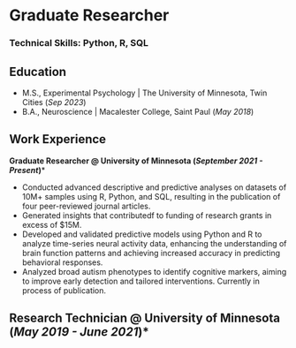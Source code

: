# Graduate Researcher

### Technical Skills: Python, R, SQL

## Education
- M.S., Experimental Psychology | The University of Minnesota, Twin Cities (_Sep 2023_)
- B.A., Neuroscience | Macalester College, Saint Paul (_May 2018_)

## Work Experience
**Graduate Researcher @ University of Minnesota (_September 2021 - Present_)***
- Conducted advanced descriptive and predictive analyses on datasets of 10M+ samples using R, Python, and SQL, resulting in the publication of four peer-reviewed journal articles.
- Generated insights that contributedf to funding of research grants in excess of $15M.
- Developed and validated predictive models using Python and R to analyze time-series neural activity data, enhancing the understanding of brain function patterns and achieving increased accuracy in predicting behavioral responses.
- Analyzed broad autism phenotypes to identify cognitive markers, aiming to improve early detection and tailored interventions. Currently in process of publication.

**Research Technician @ University of Minnesota (_May 2019 - June 2021_)***
- 
